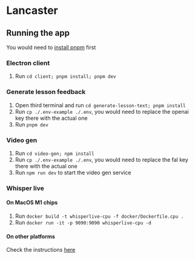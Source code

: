 # Lancaster

## Running the app

You would need to [install pnpm](https://pnpm.io/installation) first

### Electron client

1. Run `cd client; pnpm install; pnpm dev`

### Generate lesson feedback

1. Open third terminal and run `cd generate-lesson-text; pnpm install`
2. Run `cp ./.env-example ./.env`, you would need to replace the openai key there with the actual one
3. Run `pnpm dev`

### Video gen

1. Run `cd video-gen; npm install`
2. Run `cp ./.env-example ./.env`, you would need to replace the fal key there with the actual one
3. Run `npm run dev` to start the video gen service

### Whisper live

#### On MacOS M1 chips

1. Run `docker build -t whisperlive-cpu -f docker/Dockerfile.cpu .`
2. Run `docker run -it -p 9090:9090 whisperlive-cpu -d`

#### On other platforms

Check the instructions [here](https://github.com/collabora/WhisperLive?tab=readme-ov-file#whisper-live-server-in-docker)
